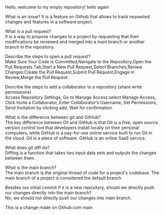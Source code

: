 Hello, welcome to my empty repository!
hello again


What is an issue?
It is a feature on Github that allows to track requested changes and features in a software project.


 What is a pull request?  
 It is a way to propose changes to a project by requesting that their modifications be reviewed and merged into a main branch or another branch in the repository.

 Describe the steps to open a pull request?  
 Make Sure Your Code is Committed,Navigate to the Repository,Open the Pull Requests Tab,Start a New Pull Request,Select Branches,Review Changes,Create the Pull Request,Submit Pull Request,Engage in Review,Merge the Pull Request.

 Describe the steps to add a collaborator to a repository (share write permissions)  
 Access Repository Settings, Go to Manage Access:select Manage Access, Click Invite a Collaborator, Enter Collaborator’s Username, Set Permissions, Send Invitation by clicking add, Wait for confirmation.

 What is the difference between git and GitHub?  
 The key difference between Git and GitHub is that Git is a free, open source version control tool that developers install locally on their personal computers, while GitHub is a pay-for-use online service built to run Git in the cloud. Git is a piece of software. GitHub is an online SaaS service.

 What does git diff do?  
 Diffing is a function that takes two input data sets and outputs the changes between them.

 What is the main branch?  
 The main branch is the original thread of code for a project's codebase. The main branch of a project is considered the default branch.

 Besides our initial commit if it is a new repository, should we directly push our changes directly into the main branch?  
 No, we should not directly push our changes into main branch.

 
This ia a change made on Github.com
 main
